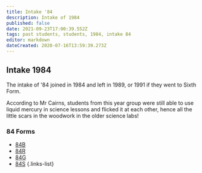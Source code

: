 ```yaml
---
title: Intake '84
description: Intake of 1984
published: false
date: 2021-09-23T17:00:39.552Z
tags: past students, students, 1984, intake 84
editor: markdown
dateCreated: 2020-07-16T13:59:39.273Z
---
```


## Intake 1984
The intake of '84 joined in 1984 and left in 1989, or 1991 if they went to Sixth Form.

According to Mr Cairns, students from this year group were still able to use liquid mercury in science lessons and flicked it at each other, hence all the little scars in the woodwork in the older science labs!
### 84 Forms
- [84B](/students/past/intake-84/b)
- [84R](/students/past/intake-84/r)
- [84G](/students/past/intake-84/g)
- [84S](/students/past/intake-84/s)
{.links-list}